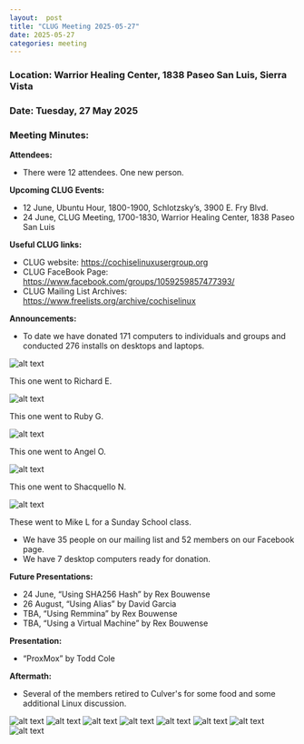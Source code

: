 ```yaml
---
layout:  post
title: "CLUG Meeting 2025-05-27"
date: 2025-05-27
categories: meeting
---
```


### Location: Warrior Healing Center, 1838 Paseo San Luis, Sierra Vista

### Date: Tuesday, 27 May 2025
### Meeting Minutes:

**Attendees:** 
 * There were 12 attendees.  One new person.

**Upcoming CLUG Events:**
 * 12 June, Ubuntu Hour, 1800-1900, Schlotzsky’s, 3900 E. Fry Blvd.
 * 24 June, CLUG Meeting, 1700-1830, Warrior Healing Center, 1838 Paseo San Luis

**Useful CLUG links:**
 * CLUG website:  https://cochiselinuxusergroup.org
 * CLUG FaceBook Page:  https://www.facebook.com/groups/1059259857477393/
 * CLUG Mailing List Archives:  https://www.freelists.org/archive/cochiselinux

**Announcements:**
 * To date we have donated 171 computers to individuals and groups and conducted 276 installs on desktops and laptops.

![alt text](https://raw.githubusercontent.com/CochiseLinuxUsersGroup/CochiseLinuxUsersGroup.github.io/master/images2/rsz_computer_donated_to_richard_espinoza.jpg)

This one went to Richard E.

![alt text](https://raw.githubusercontent.com/CochiseLinuxUsersGroup/CochiseLinuxUsersGroup.github.io/master/images2/rsz_computer_donated_to_ruby_garcia.jpg)

This one went to Ruby G.

![alt text](https://raw.githubusercontent.com/CochiseLinuxUsersGroup/CochiseLinuxUsersGroup.github.io/master/images2/rsz_computer_donated_to_angel_ortiz.jpg)

This one went to Angel O.

![alt text](https://raw.githubusercontent.com/CochiseLinuxUsersGroup/CochiseLinuxUsersGroup.github.io/master/images2/rsz_computer_donated_to_shacquello_napper.jpg)

This one went to Shacquello N.

![alt text](https://raw.githubusercontent.com/CochiseLinuxUsersGroup/CochiseLinuxUsersGroup.github.io/master/images2/rsz_tablets_donated__to_mike_lopez.jpg)

These went to Mike L for a Sunday School class.

 * We have 35 people on our mailing list and 52 members on our Facebook page.
 * We have 7 desktop computers ready for donation.

**Future Presentations:**
 * 24 June, “Using SHA256 Hash” by Rex Bouwense
 * 26 August, “Using Alias” by David Garcia
 * TBA, “Using Remmina” by Rex Bouwense
 * TBA, “Using a Virtual Machine” by Rex Bouwense

**Presentation:**
 * “ProxMox” by Todd Cole

**Aftermath:**
 * Several of the members retired to Culver's for some food and some additional Linux discussion.

![alt text](https://raw.githubusercontent.com/CochiseLinuxUsersGroup/CochiseLinuxUsersGroup.github.io/master/images2/rsz_clug_mtg_2025-05-27_1.jpg)
![alt text](https://raw.githubusercontent.com/CochiseLinuxUsersGroup/CochiseLinuxUsersGroup.github.io/master/images2/rsz_clug_mtg_2025-05-27_2.jpg)
![alt text](https://raw.githubusercontent.com/CochiseLinuxUsersGroup/CochiseLinuxUsersGroup.github.io/master/images2/rsz_clug_mtg_2025-05-27_3.jpg)
![alt text](https://raw.githubusercontent.com/CochiseLinuxUsersGroup/CochiseLinuxUsersGroup.github.io/master/images2/rsz_clug_mtg_2025-05-27_4.jpg)
![alt text](https://raw.githubusercontent.com/CochiseLinuxUsersGroup/CochiseLinuxUsersGroup.github.io/master/images2/rsz_clug_mtg_2025-05-27_5.jpg)
![alt text](https://raw.githubusercontent.com/CochiseLinuxUsersGroup/CochiseLinuxUsersGroup.github.io/master/images2/rsz_clug_mtg_2025-05-27_6.jpg)
![alt text](https://raw.githubusercontent.com/CochiseLinuxUsersGroup/CochiseLinuxUsersGroup.github.io/master/images2/rsz_clug_mtg_2025-05-27_7.jpg)
![alt text](https://raw.githubusercontent.com/CochiseLinuxUsersGroup/CochiseLinuxUsersGroup.github.io/master/images2/rsz_clug_mtg_2025-05-27_8.jpg)
